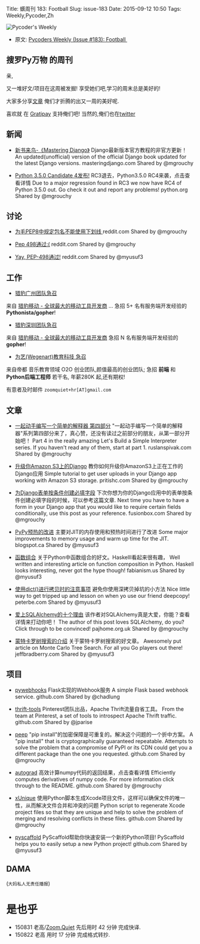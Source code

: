Title: 蠎周刊 183: Football
Slug: issue-183
Date: 2015-09-12 10:50
Tags: Weekly,Pycoder,Zh


![Pycoder's Weekly](https://gallery.mailchimp.com/9735795484d2e4c204da82a29/images/Image_202014_01_22_20at_2010.45.04_20AM9789bf.png)


- 原文: [Pycoders Weekly (Issue #183): Football ](http://us4.campaign-archive2.com/?u=9735795484d2e4c204da82a29&id=e1b6ee0db9)



## 搜罗Py万物 的周刊

亲,


又一堆好文/项目在这周被发掘!
享受她们吧,学习的周末总是美好的!

大家多分享[文章](http://pycoders.com/submissions/)
俺们才折腾的出又一周的美好呢.

喜欢就
在 [Gratipay](https://www.gratipay.com/PycodersWeekly)
支持俺们吧!
当然的,俺们也在[twitter](http://www.twitter.com/pycoders)


## 新闻
- [新书来鸟-《Mastering Django》](http://masteringdjango.com/django-book/)
Django最新版本官方教程的非官方更新！
An updated(unofficial) version of the official Django book updated for the latest Django versions. 
masteringdjango.com
Shared by @mgrouchy
 

- [Python 3.5.0 Candidate 4发布!](http://blog.python.org/2015/09/python-350-release-candidate-4-released.html) 
RC3退去，Python3.5.0 RC4来袭，点击查看详情
Due to a major regression found in RC3 we now have RC4 of Python 3.5.0 out. Go check it out and report any problems!
python.org
Shared by @mgrouchy
 


## 讨论
- [为毛PEP8中规定包名不能使用下划线 ](https://www.reddit.com/r/Python/comments/3kdy10/why_does_pep_8_discourage_underscores_in_package/)
reddit.com
Shared by @mgrouchy
 

- [Pep 498通过:(](https://www.reddit.com/r/Python/comments/3k6qi8/pep_498_approved/) 
reddit.com
Shared by @mgrouchy
 

- [Yay, PEP-498通过!](https://www.reddit.com/r/Python/comments/3k7gio/yay_pep498_approved/) 
reddit.com
Shared by @myusuf3



## 工作
- [猎豹广州团队急召](https://github.com/cheetahmobile/CMBM/wiki/BmGzHr)

来自 [猎豹移动 - 全球最大的移动工具开发商](http://www.cmcm.com/zh-cn/cm-backup/) ...
急招 5+ 名有服务端开发经验的 **Pythonista/gopher**!

- [猎豹深圳团队急召](https://github.com/cheetahmobile/CMBM/wiki/BmSzHr)

来自 [猎豹移动 - 全球最大的移动工具开发商](http://www.cmcm.com/zh-cn/cm-backup/)
急招 N 名有服务端开发经验的 **gopher**!

- [为艺(Wegenart)教育科技 急召](https://github.com/ZoomQuiet/zoomquiet/wiki/Hr4Wegenart)

来自帝都 音乐教育领域 O2O 创业团队,颜值最高的创业团队;
急招 **前端** 和 **Python后端工程师** 若干名, 年薪280K 起,还有期权!

有意者及时邮件 `zoomquiet+hr[AT]gmail.com`

## 文章

- [一起动手编写一个简单的解释器 第四部分](http://ruslanspivak.com/lsbasi-part4/) 
"一起动手编写一个简单的解释器"系列第四部分来了，真心赞，还没有读过之前部分的朋友，从第一部分开始吧！
Part 4 in the really amazing Let's Build a Simple Interpreter series. If you haven't read any of them, start at part 1.
ruslanspivak.com
Shared by @mgrouchy
 

- [升级你Amazon S3上的Django](http://pritishc.com/blog/2015/09/06/uploading-with-django-and-amazon-s3/) 
教你如何升级你AmazonS3上正在工作的Django应用
Simple tutorial to get user uploads in your Django app working with Amazon S3 storage. 
pritishc.com
Shared by @mgrouchy
 
- [为Django表单按条件创建必填字段](https://www.fusionbox.com/blog/detail/creating-conditionally-required-fields-in-django-forms/577/)
下次你想为你的Django应用中的表单按条件创建必填字段的时候，可以参考这篇文章.
Next time you have to have a form in your Django app that you would like to require certain fields conditionally, use this post as your reference. 
fusionbox.com
Shared by @mgrouchy
 

- [PyPy预热的改进](http://morepypy.blogspot.ca/2015/09/pypy-warmup-improvements.html) 
主要对JIT的内存使用和预热时间进行了改进
Some major improvements to memory usage and warm up time for the JIT.
blogspot.ca
Shared by @myusuf3
 

- [函数组合](http://www.fabianism.us/blog/2015/09/09/function-composition.html) 
关于Python中函数组合的好文。Haskelll看起来很有趣，
Well written and interesting article on function composition in Python. Haskell looks interesting, never got the hype though!
fabianism.us
Shared by @myusuf3
 

- [使用dict()进行拷贝时的注意事项](http://www.peterbe.com/plog/be-careful-with-using-dict-to-create-a-copy) 
避免你使用深拷贝掉坑的小方法
Nice little way to get tripped up and lesson on when yo use our friend deepcopy!
peterbe.com
Shared by @myusuf3
 

- [爱上SQLAlchemy的十个理由](http://pajhome.org.uk/blog/10_reasons_to_love_sqlalchemy.html) 
该作者对SQLAlchemy真是大爱，你能？查看详情来打动你吧！
The author of this post loves SQLAlchemy, do you? Click through to be convinced!
pajhome.org.uk
Shared by @mgrouchy
 

- [蒙特卡罗树搜索的介绍](http://jeffbradberry.com/posts/2015/09/intro-to-monte-carlo-tree-search/)
关于蒙特卡罗树搜索的好文章。
Awesomely put article on Monte Carlo Tree Search. For all you Go players out there!
jeffbradberry.com
Shared by @myusuf3
 


## 项目
- [pywebhooks](https://github.com/chadlung/pywebhooks)
Flask实现的Webhook服务
A simple Flask based webhook service. 
github.com
Shared by @chadlung
 

- [thrift-tools](https://github.com/pinterest/thrift-tools) 
Pinterest团队出品，Apache Thrift流量自省工具。
From the team at Pinterest, a set of tools to introspect Apache Thrift traffic. 
github.com
Shared by @jparise
 

- [peep](https://github.com/erikrose/peep) 
"pip install"的加密保障是可重复的。解决这个问题的一个折中方案。
A "pip install" that is cryptographically guaranteed repeatable. Attempts to solve the problem that a compromise of PyPI or its CDN could get you a different package than the one you requested. 
github.com
Shared by @mgrouchy
 

- [autograd](https://github.com/HIPS/autograd)
高效计算numpy代码的返回结果，点击查看详情
Efficiently computes derivatives of numpy code. For more information click through to the README. 
github.com
Shared by @mgrouchy
 

- [xUnique](https://github.com/truebit/xUnique)
使用Python脚本生成Xcode项目文件，这样可以确保文件的唯一性，从而解决文件合并和冲突的问题
Python script to regenerate Xcode project files so that they are unique and help to solve the problem of merging and resolving conflicts in these files. 
github.com
Shared by @mgrouchy
 

- [pyscaffold](https://github.com/blue-yonder/pyscaffold) 
PyScaffold帮助你快速安装一个新的Python项目!
PyScaffold helps you to easily setup a new Python project!
github.com
Shared by @myusuf3

## DAMA
(`大妈私人无责任播报`)

# 是也乎

- 150831 老高/[Zoom.Quiet](http://zoomquiet.org/) 先后用时 42 分钟 完成快译.
- 150822 老高 用时 17 分钟 完成格式转抄.
